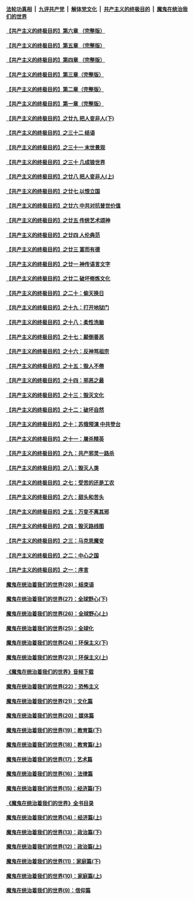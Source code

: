 ####  [法轮功真相](../../../../basic/blob/master/README.md?t=05191102) &nbsp;|&nbsp; [九评共产党](../../../../9ping.md/blob/master/README.md?t=05191102) &nbsp;|&nbsp; [解体党文化](../../../../jtdwh.md/blob/master/README.md?t=05191102)  &nbsp;|&nbsp; [共产主义的终极目的](../../../../gczydzjmd.md/blob/master/README.md?t=05191102) &nbsp;|&nbsp; [魔鬼在统治我们的世界](../../../../mgztzwmdsj.md/blob/master/README.md?t=05191102) 

#### [【共产主义的终极目的】第六章 （完整版）](../pages/nsc422/n11428913.md?t=05191102) 

#### [【共产主义的终极目的】第五章 （完整版）](../pages/nsc422/n11428912.md?t=05191102) 

#### [【共产主义的终极目的】第四章 （完整版）](../pages/nsc422/n11428907.md?t=05191102) 

#### [【共产主义的终极目的】第三章（完整版）](../pages/nsc422/n11428848.md?t=05191102) 

#### [【共产主义的终极目的】第二章（完整版）](../pages/nsc422/n11428831.md?t=05191102) 

#### [【共产主义的终极目的】第一章（完整版）](../pages/nsc422/n11417651.md?t=05191102) 

#### [【共产主义的终极目的】之廿九 把人变非人(下)](../pages/nsc422/n11344140.md?t=05191102) 

#### [【共产主义的终极目的】之三十二 结语](../pages/nsc422/n11360535.md?t=05191102) 

#### [【共产主义的终极目的】之三十一 末世景观](../pages/nsc422/n11351129.md?t=05191102) 

#### [【共产主义的终极目的】之三十 几成狼世界](../pages/nsc422/n11348280.md?t=05191102) 

#### [【共产主义的终极目的】之廿八 把人变非人(上)](../pages/nsc422/n11340492.md?t=05191102) 

#### [【共产主义的终极目的】之廿七 以恨立国](../pages/nsc422/n11336944.md?t=05191102) 

#### [【共产主义的终极目的】之廿六 中共对抗普世价值](../pages/nsc422/n11324785.md?t=05191102) 

#### [【共产主义的终极目的】之廿五 传统艺术颂神](../pages/nsc422/n11296396.md?t=05191102) 

#### [【共产主义的终极目的】之廿四 人伦典范](../pages/nsc422/n11296397.md?t=05191102) 

#### [【共产主义的终极目的】之廿三 富而有德](../pages/nsc422/n11283598.md?t=05191102) 

#### [【共产主义的终极目的】之廿一 神传语言文字](../pages/nsc422/n11263265.md?t=05191102) 

#### [【共产主义的终极目的】之廿二 破坏修炼文化](../pages/nsc422/n11245728.md?t=05191102) 

#### [【共产主义的终极目的】之二十：偷天换日](../pages/nsc422/n11238846.md?t=05191102) 

#### [【共产主义的终极目的】之十九：打开地狱门](../pages/nsc422/n11206376.md?t=05191102) 

#### [【共产主义的终极目的】之十八：柔性洗脑](../pages/nsc422/n11199994.md?t=05191102) 

#### [【共产主义的终极目的】之十七：颠倒善恶](../pages/nsc422/n11179782.md?t=05191102) 

#### [【共产主义的终极目的】之十六：反神骂祖宗](../pages/nsc422/n11166798.md?t=05191102) 

#### [【共产主义的终极目的】之十五：毁人不倦](../pages/nsc422/n11166792.md?t=05191102) 

#### [【共产主义的终极目的】之十四：邪恶之最](../pages/nsc422/n11150249.md?t=05191102) 

#### [【共产主义的终极目的】之十三：毁灭文化](../pages/nsc422/n11135227.md?t=05191102) 

#### [【共产主义的终极目的】之十二：破坏自然](../pages/nsc422/n11135214.md?t=05191102) 

#### [【共产主义的终极目的】之十：苏俄预演 中共登台](../pages/nsc422/n11118424.md?t=05191102) 

#### [【共产主义的终极目的】之十一：屠杀精英](../pages/nsc422/n11118442.md?t=05191102) 

#### [【共产主义的终极目的】之九：共产邪灵一路杀](../pages/nsc422/n11114139.md?t=05191102) 

#### [【共产主义的终极目的】之八：毁灭人类](../pages/nsc422/n11108503.md?t=05191102) 

#### [【共产主义的终极目的】之七：受苦的还是工农](../pages/nsc422/n11101809.md?t=05191102) 

#### [【共产主义的终极目的】之六：甜头和苦头](../pages/nsc422/n11096971.md?t=05191102) 

#### [【共产主义的终极目的】之五：万变不离其邪](../pages/nsc422/n11091285.md?t=05191102) 

#### [【共产主义的终极目的】之四：毁灭路线图](../pages/nsc422/n11086284.md?t=05191102) 

#### [【共产主义的终极目的】之三：马克思魔变](../pages/nsc422/n11061941.md?t=05191102) 

#### [【共产主义的终极目的】之二：中心之国](../pages/nsc422/n11047728.md?t=05191102) 

#### [【共产主义的终极目的】之一：序言](../pages/nsc422/n11086077.md?t=05191102) 

#### [魔鬼在统治着我们的世界(28)：结束语](../pages/nsc422/n10936246.md?t=05191102) 

#### [魔鬼在统治着我们的世界(27)：全球野心(下)](../pages/nsc422/n10928319.md?t=05191102) 

#### [魔鬼在统治着我们的世界(26)：全球野心(上)](../pages/nsc422/n10900318.md?t=05191102) 

#### [魔鬼在统治着我们的世界(25)：全球化](../pages/nsc422/n10788205.md?t=05191102) 

#### [魔鬼在统治着我们的世界(24)：环保主义(下)](../pages/nsc422/n10695307.md?t=05191102) 

#### [魔鬼在统治着我们的世界(23)：环保主义(上)](../pages/nsc422/n10688613.md?t=05191102) 

#### [《魔鬼在统治着我们的世界》音频下载](../pages/nsc422/n10635553.md?t=05191102) 

#### [魔鬼在统治着我们的世界(22)：恐怖主义](../pages/nsc422/n10614727.md?t=05191102) 

#### [魔鬼在统治着我们的世界(21)：文化篇](../pages/nsc422/n10597706.md?t=05191102) 

#### [魔鬼在统治着我们的世界(20)：媒体篇](../pages/nsc422/n10586579.md?t=05191102) 

#### [魔鬼在统治着我们的世界(19)：教育篇(下)](../pages/nsc422/n10564808.md?t=05191102) 

#### [魔鬼在统治着我们的世界(18)：教育篇(上)](../pages/nsc422/n10526970.md?t=05191102) 

#### [魔鬼在统治着我们的世界(17)：艺术篇](../pages/nsc422/n10499093.md?t=05191102) 

#### [魔鬼在统治着我们的世界(16)：法律篇](../pages/nsc422/n10485969.md?t=05191102) 

#### [魔鬼在统治着我们的世界(15)：经济篇(下)](../pages/nsc422/n10469975.md?t=05191102) 

#### [《魔鬼在统治着我们的世界》全书目录](../pages/nsc422/n10464261.md?t=05191102) 

#### [魔鬼在统治着我们的世界(14)：经济篇(上)](../pages/nsc422/n10457370.md?t=05191102) 

#### [魔鬼在统治着我们的世界(13)：政治篇(下)](../pages/nsc422/n10448270.md?t=05191102) 

#### [魔鬼在统治着我们的世界(12)：政治篇(上)](../pages/nsc422/n10444576.md?t=05191102) 

#### [魔鬼在统治着我们的世界(11)：家庭篇(下)](../pages/nsc422/n10440961.md?t=05191102) 

#### [魔鬼在统治着我们的世界(10)：家庭篇(上)](../pages/nsc422/n10435448.md?t=05191102) 

#### [魔鬼在统治着我们的世界(9)：信仰篇](../pages/nsc422/n10432159.md?t=05191102) 

